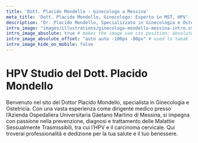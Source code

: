 ```yaml
---
title: 'Dott. Placido Mondello - Ginecologo a Messina'
meta_title: 'Dott. Placido Mondello, Ginecologo: Esperto in MST, HPV'
description: "Dr. Placido Mondello, Specializzato in Ginecologia e Ostetricia. Esperto in Malattie Sessualmente Trasmissibilei, HPV e Carcinoma Cervicale."
intro_image: "images/illustrations/ginecologo-mondello-messina-intro.svg"
intro_image_absolute: true # makes the image use css position: absolute; so it looks "offset". It's a visual effect that might not always look good depending on the image you use.
intro_image_absolute_offset: "auto auto -100px -80px" # used to tweak the positioning of the absolute image if enabled above
intro_image_hide_on_mobile: false
---
```


# HPV Studio del Dott. Placido Mondello
Benvenuto nel sito del Dottor Placido Mondello, specialista in Ginecologia e Ostetricia. Con una vasta esperienza come dirigente medico presso l’Azienda Ospedaliera Universitaria Gaetano Martino di Messina, si impegna con passione nella prevenzione, diagnosi e trattamento delle Malattie Sessualmente Trasmissibili, tra cui l’HPV e il carcinoma cervicale. Qui troverai professionalità e dedizione per la tua salute e il tuo benessere.
